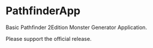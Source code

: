 # PathfinderApp

Basic Pathfinder 2Edition Monster Generator Application. 

Please support the official release.
